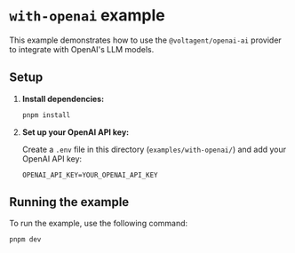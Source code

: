 # `with-openai` example

This example demonstrates how to use the `@voltagent/openai-ai` provider to integrate with OpenAI's LLM models.

## Setup

1.  **Install dependencies:**

    ```bash
    pnpm install
    ```

2.  **Set up your OpenAI API key:**

    Create a `.env` file in this directory (`examples/with-openai/`) and add your OpenAI API key:

    ```
    OPENAI_API_KEY=YOUR_OPENAI_API_KEY
    ```

## Running the example

To run the example, use the following command:

```bash
pnpm dev
```
